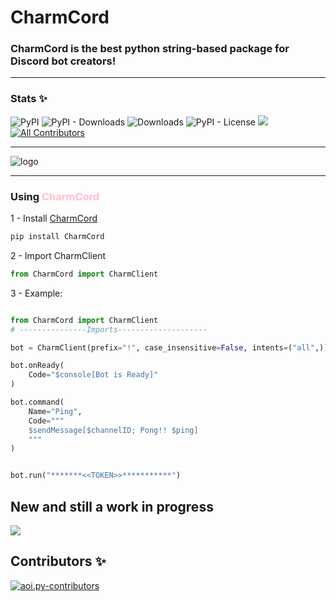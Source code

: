 # CharmCord

### CharmCord is the best python string-based package for Discord bot creators!

---
### Stats ✨
![PyPI](https://img.shields.io/pypi/v/charmcord)
![PyPI - Downloads](https://img.shields.io/pypi/dm/aoipy?color=green&label=downloads)
![Downloads](https://static.pepy.tech/personalized-badge/aoipy?period=total&units=international_system&left_color=grey&right_color=green&left_text=downloads)
![PyPI - License](https://img.shields.io/pypi/l/aoipy)
![](https://tokei.rs/b1/github/tomschimansky/aoipy)
[![All Contributors](https://img.shields.io/badge/all_contributors-2-orange.svg?style=flat-square)](#contributors-)

---
![logo](https://github.com/LilbabxJJ-1/AoiPy/blob/master/CharmCord%20logo.png)

---
### Using <span style="color:pink">CharmCord</span>

1 - Install [CharmCord](https://pypi.org/charmcord)
```bash
pip install CharmCord
```

2 - Import CharmClient

```python
from CharmCord import CharmClient
```

3 -  Example:

```python

from CharmCord import CharmClient
# ---------------Imports--------------------

bot = CharmClient(prefix="!", case_insensitive=False, intents=("all",))

bot.onReady(
    Code="$console[Bot is Ready]"
)

bot.command(
    Name="Ping",
    Code="""
    $sendMessage[$channelID; Pong!! $ping]
    """
)


bot.run("*******<<TOKEN>>***********")
```

## New and still a work in progress
![](https://github.com/LilbabxJJ-1/CharmCord/blob/master/logo.gif)
## Contributors ✨

<a href="https://github.com/LilbabxJJ-1/AoiPy2.0/graphs/contributors">
  <img src="https://contrib.rocks/image?repo=LilbabxJJ-1/AoiPy2.0"  alt="aoi.py-contributors"/>
</a>
